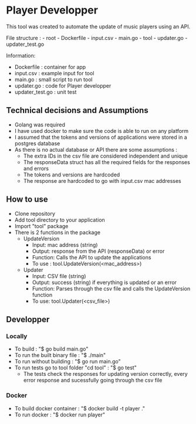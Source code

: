 # Player Developper
This tool was created to automate the update of music players using an API. 

File structure : 
    - root
        - Dockerfile
        - input.csv
        - main.go 
        - tool
            - updater.go
            - updater_test.go 

Information: 
- Dockerfile : container for app
- input.csv : example input for tool 
- main.go : small script to run tool 
- updater.go : code for Player developper
- updater_test.go : unit test

## Technical decisions and Assumptions
- Golang was required 
- I have used docker to make sure the code is able to run on any platform 
- I assumed that the tokens and versions of applications were stored in a postgres database
- As there is no actual database or API there are some assumptions :
    - The extra IDs in the csv file are considered independent and unique 
    - The responseData struct has all the required fields for the responses and errors 
    - The tokens and versions are hardcoded 
    - The response are hardcoded to go with input.csv mac addresses

## How to use
- Clone repository 
- Add tool directory to your application 
- Import "tool" package 
- There is 2 functions in the package 
    - UpdateVersion
        - Input: mac address (string) 
        - Output: response from the API (responseData) or error
        - Function: Calls the API to update the applications
        - To use : tool.UpdateVersion(<mac_address>)
    - Updater
        - Input: CSV file (string)
        - Output: success (string) if everything is updated or an error 
        - Function: Parses through the csv file and calls the UpdateVersion function
        - To use: tool.Updater(<csv_file>)

## Developper
### Locally
- To build : "$ go build main.go" 
- To run the built binary file : "$ ./main"
- To run without building : "$ go run main.go"
- To run tests go to tool folder "cd tool" : "$ go test" 
    - The tests check the responses for updating version correctly, every error response and sucessfully going through the csv file
### Docker 
- To build docker container : "$ docker build -t player ."
- To run docker : "$ docker run player"
